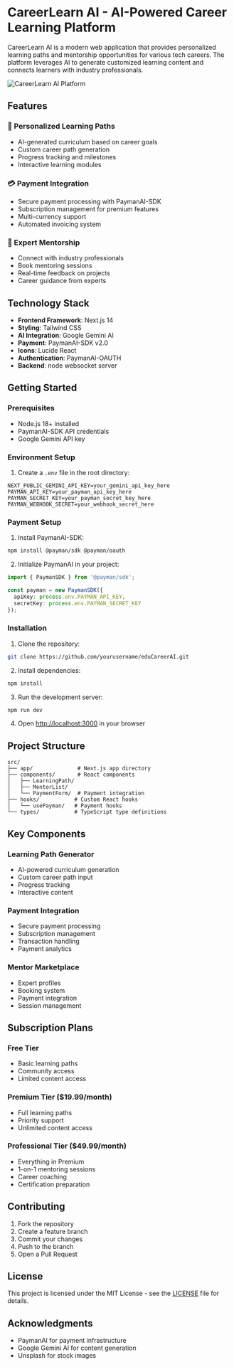 # CareerLearn AI - AI-Powered Career Learning Platform

CareerLearn AI is a modern web application that provides personalized learning paths and mentorship opportunities for various tech careers. The platform leverages AI to generate customized learning content and connects learners with industry professionals.

![CareerLearn AI Platform](https://i.ibb.co/rG4JRrKf/Get-Started-With-Tippy.png)

## Features

### 🎯 Personalized Learning Paths
- AI-generated curriculum based on career goals
- Custom career path generation
- Progress tracking and milestones
- Interactive learning modules

### 💳 Payment Integration
- Secure payment processing with PaymanAI-SDK
- Subscription management for premium features
- Multi-currency support
- Automated invoicing system

### 👥 Expert Mentorship
- Connect with industry professionals
- Book mentoring sessions
- Real-time feedback on projects
- Career guidance from experts

## Technology Stack

- **Frontend Framework**: Next.js 14
- **Styling**: Tailwind CSS
- **AI Integration**: Google Gemini AI
- **Payment**: PaymanAI-SDK v2.0
- **Icons**: Lucide React
- **Authentication**: PaymanAI-OAUTH
- **Backend**: node websocket server

## Getting Started

### Prerequisites

- Node.js 18+ installed
- PaymanAI-SDK API credentials
- Google Gemini API key

### Environment Setup

1. Create a `.env` file in the root directory:
```env
NEXT_PUBLIC_GEMINI_API_KEY=your_gemini_api_key_here
PAYMAN_API_KEY=your_payman_api_key_here
PAYMAN_SECRET_KEY=your_payman_secret_key_here
PAYMAN_WEBHOOK_SECRET=your_webhook_secret_here
```

### Payment Setup

1. Install PaymanAI-SDK:
```bash
npm install @payman/sdk @payman/oauth
```

2. Initialize PaymanAI in your project:
```typescript
import { PaymanSDK } from '@payman/sdk';

const payman = new PaymanSDK({
  apiKey: process.env.PAYMAN_API_KEY,
  secretKey: process.env.PAYMAN_SECRET_KEY
});
```

### Installation

1. Clone the repository:
```bash
git clone https://github.com/yourusername/eduCareerAI.git
```

2. Install dependencies:
```bash
npm install
```

3. Run the development server:
```bash
npm run dev
```

4. Open [http://localhost:3000](http://localhost:3000) in your browser

## Project Structure

```
src/
├── app/              # Next.js app directory
├── components/       # React components
│   ├── LearningPath/
│   ├── MentorList/
│   └── PaymentForm/  # Payment integration
├── hooks/           # Custom React hooks
│   └── usePayman/   # Payment hooks
└── types/           # TypeScript type definitions
```

## Key Components

### Learning Path Generator
- AI-powered curriculum generation
- Custom career path input
- Progress tracking
- Interactive content

### Payment Integration
- Secure payment processing
- Subscription management
- Transaction handling
- Payment analytics

### Mentor Marketplace
- Expert profiles
- Booking system
- Payment integration
- Session management

## Subscription Plans

### Free Tier
- Basic learning paths
- Community access
- Limited content access

### Premium Tier ($19.99/month)
- Full learning paths
- Priority support
- Unlimited content access

### Professional Tier ($49.99/month)
- Everything in Premium
- 1-on-1 mentoring sessions
- Career coaching
- Certification preparation

## Contributing

1. Fork the repository
2. Create a feature branch
3. Commit your changes
4. Push to the branch
5. Open a Pull Request

## License

This project is licensed under the MIT License - see the [LICENSE](LICENSE) file for details.

## Acknowledgments

- PaymanAI for payment infrastructure
- Google Gemini AI for content generation
- Unsplash for stock images
